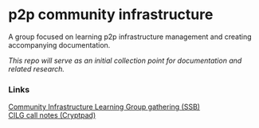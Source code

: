 # p2p community infrastructure

A group focused on learning p2p infrastructure management and creating accompanying documentation.

_This repo will serve as an initial collection point for documentation and related research._

### Links

[Community Infrastructure Learning Group gathering (SSB)](%bhWlZk4OT95LCZ/0BIRvqJtF7xcLS+mZvQcdiwwqrpM=.sha256)  
[CILG call notes (Cryptpad)](https://cryptpad.fr/code/#/2/code/edit/Uq-w6COLPAe9Meaw3y81zzTr/)
